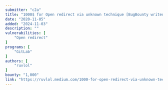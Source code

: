 ```yaml
---
submitter: "c2a"
title: "1000$ for Open redirect via unknown technique [BugBounty writeup]"
date: "2020-11-05"
added: "2024-11-03"
description: ""
vulnerabilities: [
    "Open redirect"
]
programs: [
    "GitLab"
]
authors: [
    "ruvlol"
]
bounty: "1,000"
link: "https://ruvlol.medium.com/1000-for-open-redirect-via-unknown-technique-675f5815e38a"
---
```




